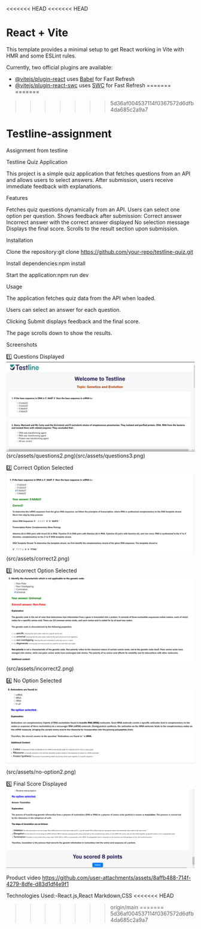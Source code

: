 <<<<<<< HEAD
<<<<<<< HEAD
# React + Vite

This template provides a minimal setup to get React working in Vite with HMR and some ESLint rules.

Currently, two official plugins are available:

- [@vitejs/plugin-react](https://github.com/vitejs/vite-plugin-react/blob/main/packages/plugin-react/README.md) uses [Babel](https://babeljs.io/) for Fast Refresh
- [@vitejs/plugin-react-swc](https://github.com/vitejs/vite-plugin-react-swc) uses [SWC](https://swc.rs/) for Fast Refresh
=======
=======
>>>>>>> 5d36af004537114f0367572d6dfb4da685c2a9a7
# Testline-assignment
Assignment from testline


Testline Quiz Application

This project is a simple quiz application that fetches questions from an API and allows users to select answers. After submission, users receive immediate feedback with explanations.

Features

Fetches quiz questions dynamically from an API.
Users can select one option per question.
Shows feedback after submission:
Correct answer
Incorrect answer with the correct answer displayed
No selection message
Displays the final score.
Scrolls to the result section upon submission.

Installation

Clone the repository:git clone https://github.com/your-repo/testline-quiz.git

Install dependencies:npm install

Start the application:npm run dev

Usage

The application fetches quiz data from the API when loaded.

Users can select an answer for each question.

Clicking Submit displays feedback and the final score.

The page scrolls down to show the results.

Screenshots

1️⃣ Questions Displayed
![Questions Displayed](src/assets/questions1.png)(src/assets/questions2.png)(src/assets/questions3.png)

2️⃣ Correct Option Selected
![Correct Option](src/assets/correct1.png )(src/assets/correct2.png)


3️⃣ Incorrect Option Selected
![Incorrect Option](src/assets/incorrect1.png)(src/assets/incorrect2.png)


4️⃣ No Option Selected
![No Option Selected](src/assets/no-option1.png)(src/assets/no-option2.png)


5️⃣ Final Score Displayed
![Final Score](src/assets/finalscore.png)

Product video
https://github.com/user-attachments/assets/8affb488-714f-4279-8dfe-d83d1df4e9f1


Technologies Used:-React.js,React Markdown,CSS
<<<<<<< HEAD
>>>>>>> origin/main
=======
>>>>>>> 5d36af004537114f0367572d6dfb4da685c2a9a7
